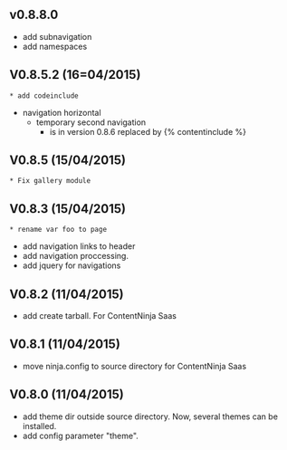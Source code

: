 
## v0.8.8.0

  * add subnavigation
  * add namespaces

## V0.8.5.2 (16=04/2015)

	* add codeinclude 
  * navigation horizontal
	* temporary second navigation 
		* is in version 0.8.6 replaced by {% contentinclude %}

## V0.8.5 (15/04/2015)

	* Fix gallery module


## V0.8.3 (15/04/2015)

	* rename var foo to page
  * add navigation links to header 
  * add navigation proccessing.
  * add jquery for navigations

## V0.8.2 (11/04/2015)

  * add create tarball. For ContentNinja Saas

## V0.8.1 (11/04/2015)

  * move ninja.config to source directory for ContentNinja Saas

## V0.8.0 (11/04/2015)

  * add theme dir outside source directory. Now, several themes can be installed.
  * add config parameter "theme".

